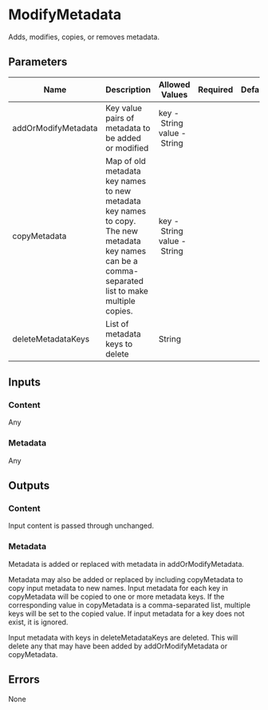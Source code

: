 # ModifyMetadata
Adds, modifies, copies, or removes metadata.

## Parameters
| Name                | Description                                                                                                                                        | Allowed Values                                       | Required | Default |
|---------------------|----------------------------------------------------------------------------------------------------------------------------------------------------|------------------------------------------------------|:--------:|---------|
| addOrModifyMetadata | Key value pairs of metadata to be added or modified                                                                                                | key&nbsp;-&nbsp;String<br/>value&nbsp;-&nbsp;String  |          |         |
| copyMetadata        | Map of old metadata key names to new metadata key names to copy. The new metadata key names can be a comma-separated list to make multiple copies. | key&nbsp;-&nbsp;String<br/>value&nbsp;-&nbsp;String  |          |         |
| deleteMetadataKeys  | List of metadata keys to delete                                                                                                                    | String                                               |          |         |

## Inputs
### Content
Any

### Metadata
Any

## Outputs
### Content
Input content is passed through unchanged.

### Metadata
Metadata is added or replaced with metadata in addOrModifyMetadata.

Metadata may also be added or replaced by including copyMetadata to copy input metadata to new names. Input metadata
for each key in copyMetadata will be copied to one or more metadata keys. If the corresponding value in copyMetadata is
a comma-separated list, multiple keys will be set to the copied value. If input metadata for a key does not exist, it
is ignored.

Input metadata with keys in deleteMetadataKeys are deleted. This will delete any that may have been added by
addOrModifyMetadata or copyMetadata.

## Errors
None
